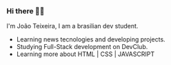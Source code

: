 ### Hi there 🖖🏻

I'm João Teixeira, I am a brasilian dev student. 

- Learning news tecnologies and developing projects.
- Studying Full-Stack development on DevClub.
- Learning more about HTML | CSS | JAVASCRIPT



<!--
**JoaoLucasLeitao/JoaoLucasLeitao** is a ✨ _special_ ✨ repository because its `README.md` (this file) appears on your GitHub profile.

Here are some ideas to get you started:

- 🔭 I’m currently working on ...
- 🌱 I’m currently learning ...
- 👯 I’m looking to collaborate on ...
- 🤔 I’m looking for help with ...
- 💬 Ask me about ...
- 📫 How to reach me: ...
- 😄 Pronouns: ...
- ⚡ Fun fact: ...
-->
